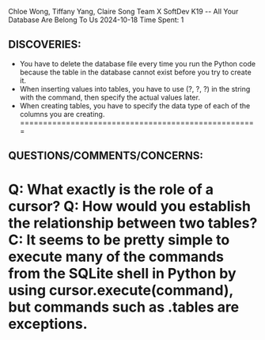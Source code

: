Chloe Wong, Tiffany Yang, Claire Song
Team X
SoftDev
K19 -- All Your Database Are Belong To Us
2024-10-18
Time Spent: 1

DISCOVERIES:
----------------------------------------------------
* You have to delete the database file every time you run the Python code because the table in the database cannot exist before you try to create it.
* When inserting values into tables, you have to use (?, ?, ?) in the string with the command, then specify the actual values later.
* When creating tables, you have to specify the data type of each of the columns you are creating.
====================================================


QUESTIONS/COMMENTS/CONCERNS:
----------------------------------------------------
Q: What exactly is the role of a cursor?
Q: How would you establish the relationship between two tables?
C: It seems to be pretty simple to execute many of the commands from the SQLite shell in Python by using cursor.execute(command), but commands such as .tables are exceptions.
====================================================